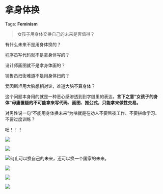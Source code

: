 # 拿身体换

Tags: **Feminism**

> 女孩子用身体交换自己的未来是否值得？



有什么未来不是用身体换的？

程序员写代码就不是拿身体写的？

设计师画图就不是拿身体画的？

销售员扫街难道不是用身体扫的？

爱因斯坦用大脑想相对论，难道大脑不算身体？

这个问题本身用的就是一种恶心感渗透到到字缝里的表达，**言下之意“女孩子的身体”毋庸置疑的不可能拿来写代码、画图、推公式，只能拿来做性交易。**

对男性说一句“不能用身体换未来”为啥就是在劝人不要熬夜工作、不要拼命学习、不要过度训练？

呸！！！

![](https://pic1.zhimg.com/50/v2-023ffce7f4ee93b550b595b9c94e6035_hd.jpg?source=1940ef5c)  


![](https://pic4.zhimg.com/50/v2-0dea09953121ff403e5e8ae5efafc7d3_hd.jpg?source=1940ef5c)  


![](https://pic1.zhimg.com/50/v2-0df092f7421798a9bf8ba397e7bf1579_hd.jpg?source=1940ef5c)何止可以换自己的未来，还可以换一个国家的未来。

![](https://pic4.zhimg.com/50/v2-b66b245486a6324fb2ada5454340907a_hd.jpg?source=1940ef5c)  


![](https://pic1.zhimg.com/50/v2-4cc1fe95d2683645d8613ed8b51741b9_hd.jpg?source=1940ef5c)  


![](https://pic4.zhimg.com/50/v2-cda46aa8b57f0dc65a19ff8ad2f0ddd8_hd.jpg?source=1940ef5c)

